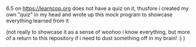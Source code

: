 6.5 on https://learncpp.org does not have a quiz on it, thusfore i created my own "quiz" in my head and wrote up this mock program to showcase everything learned from it


(not really to showcase it as a sense of woohoo i know everything, but more of a return to this repository if i need to dust something off in my brain! :) )
